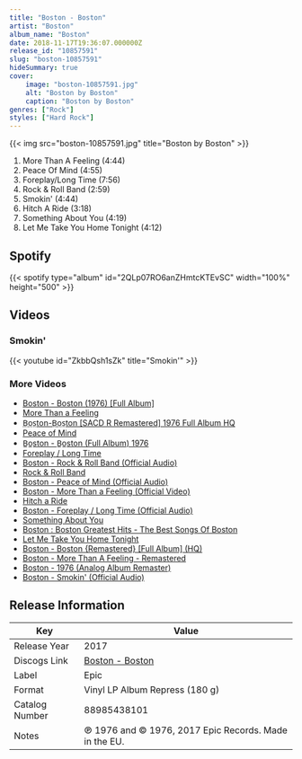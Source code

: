 ```yaml
---
title: "Boston - Boston"
artist: "Boston"
album_name: "Boston"
date: 2018-11-17T19:36:07.000000Z
release_id: "10857591"
slug: "boston-10857591"
hideSummary: true
cover:
    image: "boston-10857591.jpg"
    alt: "Boston by Boston"
    caption: "Boston by Boston"
genres: ["Rock"]
styles: ["Hard Rock"]
---
```


{{< img src="boston-10857591.jpg" title="Boston by Boston" >}}

<!-- section break -->

1. More Than A Feeling (4:44)
2. Peace Of Mind (4:55)
3. Foreplay/Long Time (7:56)
4. Rock & Roll Band (2:59)
5. Smokin' (4:44)
6. Hitch A Ride (3:18)
7. Something About You (4:19)
8. Let Me Take You Home Tonight (4:12)

<!-- section break -->


## Spotify
{{< spotify type="album" id="2QLp07RO6anZHmtcKTEvSC" width="100%" height="500" >}}



## Videos
### Smokin'
{{< youtube id="ZkbbQsh1sZk" title="Smokin'" >}}<br>

### More Videos

- [Boston - Boston (1976) [Full Album]](https://www.youtube.com/watch?v=4zDR5jmCXOg)
- [More Than a Feeling](https://www.youtube.com/watch?v=ufQUxoidxkM)
- [B̤o̤s̤ton-B̤o̤s̤ton  [SACD R Remastered]  1976  Full Album HQ](https://www.youtube.com/watch?v=KTA0ImUMk-g)
- [Peace of Mind](https://www.youtube.com/watch?v=tJ42CLtr7Jg)
- [B̲o̲ston - B̲o̲ston (Full Album) 1976](https://www.youtube.com/watch?v=5d9OexXJ2Ys)
- [Foreplay / Long Time](https://www.youtube.com/watch?v=QlMUlpju3qo)
- [Boston - Rock & Roll Band (Official Audio)](https://www.youtube.com/watch?v=6bhFmtwio8Y)
- [Rock & Roll Band](https://www.youtube.com/watch?v=n-pC3ncVjEw)
- [Boston - Peace of Mind (Official Audio)](https://www.youtube.com/watch?v=edwk-8KJ1Js)
- [Boston - More Than a Feeling (Official Video)](https://www.youtube.com/watch?v=t4QK8RxCAwo)
- [Hitch a Ride](https://www.youtube.com/watch?v=CfSOxvgVfXk)
- [Boston - Foreplay / Long Time (Official Audio)](https://www.youtube.com/watch?v=TnwqUEelQjE)
- [Something About You](https://www.youtube.com/watch?v=osG16m9lphY)
- [Boston : Boston Greatest Hits - The Best Songs Of Boston](https://www.youtube.com/watch?v=awjBLm41xJI)
- [Let Me Take You Home Tonight](https://www.youtube.com/watch?v=1ZQbJ73GgZ8)
- [Boston - Boston {Remastered} [Full Album] (HQ)](https://www.youtube.com/watch?v=rmH56P-QDo0)
- [Boston - More Than A Feeling - Remastered](https://www.youtube.com/watch?v=zOILAZHf2pE)
- [Boston - 1976 (Analog Album Remaster)](https://www.youtube.com/watch?v=_V4LtZuF--Q)
- [Boston - Smokin' (Official Audio)](https://www.youtube.com/watch?v=bDI-AdnIK08)


## Release Information
|  Key           | Value                                                |
| ---------------| ---------------------------------------------------- |
| Release Year   | 2017                                   |
| Discogs Link   | [Boston - Boston](https://www.discogs.com/release/10857591-Boston-Boston) |
| Label          | Epic |
| Format         | Vinyl LP Album Repress (180 g) |
| Catalog Number | 88985438101 |
| Notes | ℗ 1976 and © 1976, 2017 Epic Records. Made in the EU. |